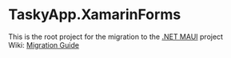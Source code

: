 # TaskyApp.XamarinForms

This is the root project for the migration to the [.NET MAUI](https://github.com/ericbrunner/TaskyApp.Maui.SingleProject) project
<BR>
Wiki: [Migration Guide](https://github.com/ericbrunner/TaskyApp.XamarinForms/wiki/Migration-Guide)
